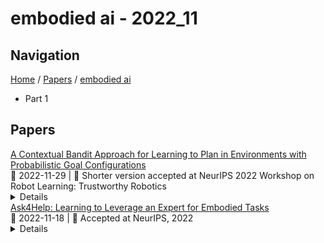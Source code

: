 # embodied ai - 2022_11

## Navigation

[Home](https://arxcompass.github.io) / [Papers](https://arxcompass.github.io/papers) / [embodied ai](https://arxcompass.github.io/papers/embodied_ai)

- Part 1

## Papers

<div class="paper-card">
    <div class="paper-title"><a href="http://arxiv.org/abs/2211.16309v1">A Contextual Bandit Approach for Learning to Plan in Environments with Probabilistic Goal Configurations</a></div>
    <div class="paper-meta">
      📅 2022-11-29
      | 💬 Shorter version accepted at NeurIPS 2022 Workshop on Robot Learning: Trustworthy Robotics
    </div>
    <details class="paper-abstract">
      Object-goal navigation (Object-nav) entails searching, recognizing and navigating to a target object. Object-nav has been extensively studied by the Embodied-AI community, but most solutions are often restricted to considering static objects (e.g., television, fridge, etc.). We propose a modular framework for object-nav that is able to efficiently search indoor environments for not just static objects but also movable objects (e.g. fruits, glasses, phones, etc.) that frequently change their positions due to human intervention. Our contextual-bandit agent efficiently explores the environment by showing optimism in the face of uncertainty and learns a model of the likelihood of spotting different objects from each navigable location. The likelihoods are used as rewards in a weighted minimum latency solver to deduce a trajectory for the robot. We evaluate our algorithms in two simulated environments and a real-world setting, to demonstrate high sample efficiency and reliability.
    </details>
</div>
<div class="paper-card">
    <div class="paper-title"><a href="http://arxiv.org/abs/2211.09960v1">Ask4Help: Learning to Leverage an Expert for Embodied Tasks</a></div>
    <div class="paper-meta">
      📅 2022-11-18
      | 💬 Accepted at NeurIPS, 2022
    </div>
    <details class="paper-abstract">
      Embodied AI agents continue to become more capable every year with the advent of new models, environments, and benchmarks, but are still far away from being performant and reliable enough to be deployed in real, user-facing, applications. In this paper, we ask: can we bridge this gap by enabling agents to ask for assistance from an expert such as a human being? To this end, we propose the Ask4Help policy that augments agents with the ability to request, and then use expert assistance. Ask4Help policies can be efficiently trained without modifying the original agent's parameters and learn a desirable trade-off between task performance and the amount of requested help, thereby reducing the cost of querying the expert. We evaluate Ask4Help on two different tasks -- object goal navigation and room rearrangement and see substantial improvements in performance using minimal help. On object navigation, an agent that achieves a $52\%$ success rate is raised to $86\%$ with $13\%$ help and for rearrangement, the state-of-the-art model with a $7\%$ success rate is dramatically improved to $90.4\%$ using $39\%$ help. Human trials with Ask4Help demonstrate the efficacy of our approach in practical scenarios. We release the code for Ask4Help here: https://github.com/allenai/ask4help.
    </details>
</div>
